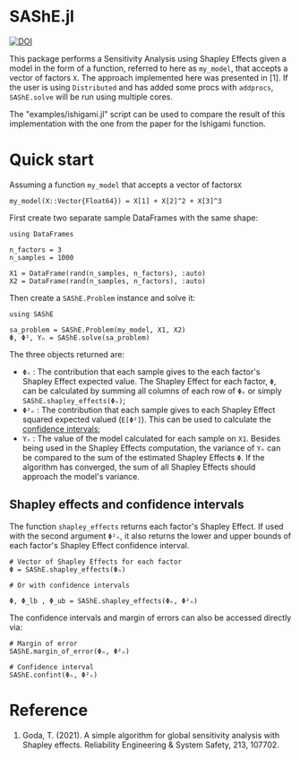 # SAShE.jl

[![DOI](https://zenodo.org/badge/DOI/10.5281/zenodo.16777876.svg)](https://doi.org/10.5281/zenodo.16777876)

This package performs a Sensitivity Analysis using Shapley Effects given a model in the form of a function, referred to here as `my_model`, that accepts a vector of factors `X`. The approach implemented here was presented in [1]. If the user is using `Distributed` and has added some procs with `addprocs`, `SAShE.solve` will be run using multiple cores.

The "examples/ishigami.jl" script can be used to compare the result of this implementation with the one from the paper for the Ishigami function.

# Quick start

Assuming a function `my_model` that  accepts a vector of factors`X`

```
my_model(X::Vector{Float64}) = X[1] + X[2]^2 + X[3]^3
```

First create two separate sample DataFrames with the same shape:

```
using DataFrames

n_factors = 3
n_samples = 1000

X1 = DataFrame(rand(n_samples, n_factors), :auto)
X2 = DataFrame(rand(n_samples, n_factors), :auto)
```

Then create a `SAShE.Problem` instance and solve it:

```
using SAShE

sa_problem = SAShE.Problem(my_model, X1, X2)
Φ, Φ², Yₙ = SAShE.solve(sa_problem)
```

The three objects returned are:

- `Φₙ` : The contribution that each sample gives to the each factor's Shapley Effect expected value. The Shapley Effect for each factor, `Φ`, can be calculated by summing all columns of each row of `Φₙ` or simply `SAShE.shapley_effects(Φₙ)`;
- `Φ²ₙ` : The contribution that each sample gives to each Shapley Effect squared expected valued (`E[Φ²]`). This can be used to calculate the [confidence intervals](#shapley-effects-and-confidence-intervals);
- `Yₙ` : The value of the model calculated for each sample on `X1`. Besides being used in the Shapley Effects computation, the variance of `Yₙ` can be compared to the sum of the estimated Shapley Effects `Φ`. If the algorithm has converged, the sum of all Shapley Effects should approach the model's variance.

## Shapley effects and confidence intervals

The function `shapley_effects` returns each factor's Shapley Effect. If used with the second argument `Φ²ₙ`, it also returns the lower and upper bounds of each factor's Shapley Effect confidence interval.

```
# Vector of Shapley Effects for each factor
Φ = SAShE.shapley_effects(Φₙ)

# Or with confidence intervals

Φ, Φ_lb , Φ_ub = SAShE.shapley_effects(Φₙ, Φ²ₙ)
```

The confidence intervals and margin of errors can also be accessed directly via:

```
# Margin of error
SAShE.margin_of_error(Φₙ, Φ²ₙ)

# Confidence interval
SAShE.confint(Φₙ, Φ²ₙ)
```

# Reference

1. Goda, T. (2021). A simple algorithm for global sensitivity analysis with Shapley effects. Reliability Engineering & System Safety, 213, 107702.
